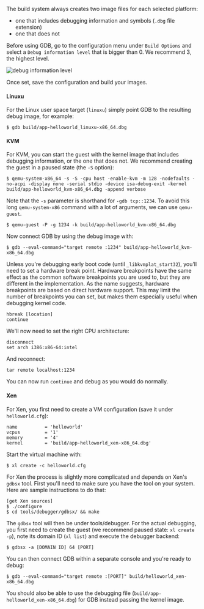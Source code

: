 The build system always creates two image files for each selected platform:

* one that includes debugging information and symbols (`.dbg` file extension)
* one that does not

Before using GDB, go to the configuration menu under `Build Options` and select a `Debug information level` that is bigger than 0.
We recommend 3, the highest level.

![debug information level](/community/hackathons/sessions/debugging/images/debug_information_level.png)

Once set, save the configuration and build your images.

#### Linuxu

For the Linux user space target (`linuxu`) simply point GDB to the resulting debug image, for example:


```
$ gdb build/app-helloworld_linuxu-x86_64.dbg
```

#### KVM

For KVM, you can start the guest with the kernel image that includes debugging information, or the one that does not.
We recommend creating the guest in a paused state (the `-S` option):


```
$ qemu-system-x86_64 -s -S -cpu host -enable-kvm -m 128 -nodefaults -no-acpi -display none -serial stdio -device isa-debug-exit -kernel build/app-helloworld_kvm-x86_64.dbg -append verbose
```

Note that the `-s` parameter is shorthand for `-gdb tcp::1234`.
To avoid this long `qemu-system-x86` command with a lot of arguments, we can use `qemu-guest`.


```
$ qemu-guest -P -g 1234 -k build/app-helloworld_kvm-x86_64.dbg
```

Now connect GDB by using the debug image with:


```
$ gdb --eval-command="target remote :1234" build/app-helloworld_kvm-x86_64.dbg
```

Unless you're debugging early boot code (until `_libkvmplat_start32`), you’ll need to set a hardware break point.
Hardware breakpoints have the same effect as the common software breakpoints you are used to, but they are different in the implementation.
As the name suggests, hardware breakpoints are based on direct hardware support.
This may limit the number of breakpoints you can set, but makes them especially useful when debugging kernel code.


```
hbreak [location]
continue
```

We'll now need to set the right CPU architecture:


```
disconnect
set arch i386:x86-64:intel
```

And reconnect:

```
tar remote localhost:1234
```

You can now run `continue` and debug as you would do normally.

#### Xen

For Xen, you first need to create a VM configuration (save it under `helloworld.cfg`):

```
name          = 'helloworld'
vcpus         = '1'
memory        = '4'
kernel        = 'build/app-helloworld_xen-x86_64.dbg'
```

Start the virtual machine with:

`$ xl create -c helloworld.cfg`


For Xen the process is slightly more complicated and depends on Xen's `gdbsx` tool.
First you'll need to make sure you have the tool on your system.
Here are sample instructions to do that:


```
[get Xen sources]
$ ./configure
$ cd tools/debugger/gdbsx/ && make
```

The `gdbsx` tool will then be under tools/debugger.
For the actual debugging, you first need to create the guest (we recommend paused state: `xl create -p`), note its domain ID (`xl list`) and execute the debugger backend:


```
$ gdbsx -a [DOMAIN ID] 64 [PORT]
```

You can then connect GDB within a separate console and you're ready to debug:


```
$ gdb --eval-command="target remote :[PORT]" build/helloworld_xen-x86_64.dbg
```

You should also be able to use the debugging file (`build/app-helloworld_xen-x86_64.dbg`) for GDB instead passing the kernel image.

